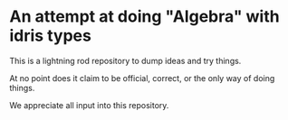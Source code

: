 An attempt at doing "Algebra" with idris types
==============================================

This is a lightning rod repository to dump ideas and try things.

At no point does it claim to be official, correct, or the only way of doing things.

We appreciate all input into this repository.

